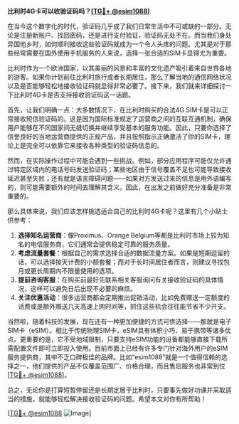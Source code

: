**比利时4G卡可以收验证码吗？[[TG💪+ @esim1088](https://t.me/s/esim1088)]**

在当今这个数字化的时代，验证码几乎成了我们日常生活中不可或缺的一部分。无论是注册新账户、找回密码，还是进行支付验证，验证码无处不在。而当我们身处异国他乡时，如何顺利接收这些验证码就成为一个令人头疼的问题。尤其是对于那些经常需要在国外使用手机服务的人来说，选择一张合适的SIM卡显得尤为重要。

比利时作为一个欧洲国家，以其美丽的风景和丰富的文化遗产吸引着来自世界各地的游客。如果你计划前往比利时旅行或者长期居住，那么了解当地的通信网络状况以及是否能够轻松地接收验证码就显得非常必要了。接下来，我们就来详细探讨一下比利时4G卡是否支持接收验证码这一话题。

首先，让我们明确一点：大多数情况下，在比利时购买的合法4G SIM卡是可以正常接收短信验证码的。这是因为国际标准规定了运营商之间的互联互通机制，确保用户能够在不同国家间无缝切换并继续享受基本的服务功能。因此，只要你选择了信誉良好的当地运营商提供的正规产品，并且按照指示正确激活了你的SIM卡，理论上是完全可以依靠它来接收各种类型的验证码信息的。

然而，在实际操作过程中可能会遇到一些挑战。例如，部分应用程序可能仅允许通过特定区域内的电话号码发送验证码；某些地区由于信号覆盖不足也可能导致接收延迟甚至失败；还有就是语言障碍问题——如果对方发送过来的信息是用外语编写的，则可能需要额外的时间去理解其含义。因此，在出发之前做好充分准备是非常重要的。

那么具体来说，我们应该怎样挑选适合自己的比利时4G卡呢？这里有几个小贴士供参考：

1. **选择知名运营商**：像Proximus、Orange Belgium等都是比利时市场上较为知名的电信服务商，它们通常会提供稳定可靠的服务质量。
2. **考虑流量套餐**：根据自己的需求选择合适的数据流量方案。如果是短期逗留的话，可以选择按天计费的小额套餐；而对于长时间居住者而言，则建议寻找包月或更长周期内不限量使用的选项。
3. **提前咨询客服**：在购买前最好先联系相关客服询问有关接收验证码的具体情况，这样可以避免日后出现不必要的麻烦。
4. **关注优惠活动**：很多运营商都会定期推出促销活动，比如免费赠送一定额度的话费或是额外赠送几天高速上网时间等，抓住这些机会往往能节省不少开支。

当然啦，随着科技的发展，现在还有一种更加便捷的方式可供选择——那就是电子SIM卡（eSIM）。相比于传统物理SIM卡，eSIM具有体积小巧、易于携带等诸多优点。更重要的是，它不受地域限制，只要支持eSIM功能的设备都能够直接下载所需配置文件即可立即投入使用。目前市面上已经有许多专门针对海外用户的eSIM服务提供商，其中不乏口碑极佳的品牌。比如“esim1088”就是一个值得信赖的选择之一，他们提供的产品不仅覆盖范围广、价格合理，而且售后服务也非常到位[[TG💪+ @esim1088](https://t.me/s/esim1088)]。

总之，无论你是打算短暂停留还是长期定居于比利时，只要事先做好功课并采取适当的措施，就能够轻松解决接收验证码的问题。希望本文对你有所帮助！

[[TG💪+ @esim1088](https://t.me/s/esim1088) ![Image](https://i.postimg.cc/4NQfJmqS/Snipaste-2025-05-13-00-14-12.png)]